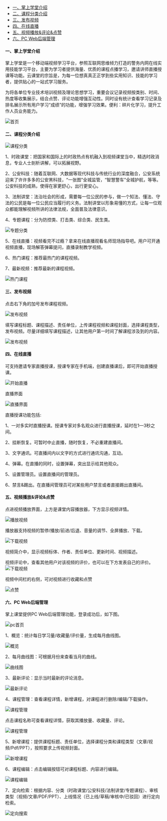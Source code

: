 <ul>
   <li><a href="#home">一、掌上学堂介绍</a></li>
   <li><a href="#course_type">二、课程分类介绍</a></li>
   <li><a href="#push_course">三、发布视频</a></li>
   <li><a href="#online_play">四、在线直播</a></li>
   <li><a href="#course_play">五、视频播放&评论&点赞</a></li>
   <li><a href="#pc_manage">六、PC Web后端管理</a></li>
</ul>

#### 一、掌上学堂介绍  <span id='home'></span>

掌上学堂是一个移动端视频学习平台，参照互联网思维倾力打造的警务内网在线实用技能学习平台，主要为学习者提供海量、优质的课程点播学习，邀请讲师直播授课等功能。云课堂的宗旨是，为每一位想真真正正学到些实用知识、技能的学习者，提供贴心的一站式学习服务。 
 
为将各单位专业技术培训视频及理论思想学习，重要会议记录视频按类别、时间、热度等收集展示，结合点赞、评论功能增强互动性。同时设有统计查看学习记录及排名展示所有用户学习“成绩”的功能，增强学习效果。便利：碎片化学习，提升工作人员业务能力。 
 
![首页](./img/cloudclass/cloudclasshome.png)

#### 二、课程分类介绍  <span id='course_type'>

![课程分类](./img/cloudclass/fenlei.jpg)  

1、时政课堂：把国家和国际上的时政热点有机融入到视频课堂当中，精选时政消息，专业人士剖析讲解，可以拓展视野。
  
2、公安科技：随着互联网、大数据等现代科技与传统行业的深度融合，公安系统迎来了许许多多的公安黑科技，“一张图”全城监管，“智慧警车”全城护航，等等。公安科技的成熟，使得在家更舒心，出行更安心。 
 
3、法制讲堂：法治社会的形成，需要每一位公民的参与，做一个知法、懂法、守法的公民是每一位公民应当履行的义务。法制讲堂以形象易懂的方式，让每一位观众都能理解视频所讲的法律法规，全面普及法律意识。 
 
4、专题课程：分为防控类、打击类、综合类、民生类。  

![专题分类](./img/cloudclass/zhuanti.jpg)   
 
5、在线直播：视频看完不过瘾？拿来在线直播观看名师现场指导吧。用户可开通视频直播，现场解答弹幕提问，直播录制教学视频。 
 
6、热门课程：推荐最热门的课程视频。  

7、最新视频：推荐最新的课程视频。  

![热门课程](./img/cloudclass/remen.jpg) 
   
#### 三、发布视频  <span id='push_course'></span>

点击右下角的加号发布课程视频。  

![发布视频](./img/cloudclass/newbuild.jpg)  
 
填写课程标题、课程描述、责任单位，上传课程视频和课程封面，选择课程类型，发布视频。尽量详细填写课程描述，让其他用户第一时间了解课程涉及到的内容。 
   
![发布视频](./img/cloudclass/fabu.png) 
  
#### 四、在线直播  <span id='online_play'></span>

可支持邀请专家直播授课，授课专家在手机端，创建直播课后，即可开始直播授课。 
 
![开始直播](./img/cloudclass/zhibo.jpg)  

直播界面  

![直播界面](./img/cloudclass/zhibo1.jpg)

直播授课功能包括:  

1、一对多实时直播授课。授课专家对多名观众进行直播授课，延时在1—3秒之间。  

2、挂断恢复。可暂时中止直播，随时恢复，不必重建直播间。  

3、文字通讯。可直播间内以文字的方式进行通讯沟通，互动。  

4、弹幕。在直播的同时，设置弹幕，突出显示给其他观众。  

5、设置管理员。设置直播间的管理员。  

6、禁言&踢出。在直播间管理员可对某些用户禁言或者直接踢出直播间。
  
#### 五、视频播放&评论&点赞  <span id='course_play'></span>

点进视频播放界面，上方是课堂内容播放器，下方显示视频详情。 
 
![播放视频](./img/cloudclass/bofang.png)  

播放器支持视频的暂停/播放/前进/后退、音量的调节、全屏播放、下载。 
 
![下载视频](./img/cloudclass/xiazai.jpg)  

视频简介中，显示视频标体、作者、责任单位、更新时间、视频描述。  

视频评论中，查看其他用户对该视频的评价，也可以在下方发表自己的评价。  
![下载视频](./img/cloudclass/xiazai1.jpg)  

视频中间栏的右侧，可对视频进行收藏和点赞  

![点赞](./img/cloudclass/dianzan.jpg)  

#### 六、PC Web后端管理  <span id='pc_manage'></span> 
 
掌上课堂提供PC Web后端管理功能，登录成功后，如下图。
  
![pc首页](./img/cloudclass/pchome.jpg) 
 
1、概览：统计每日学习量/收藏量/评价量，生成每月曲线图。 
 
![概览](./img/cloudclass/gailan.jpg)  

2、每月曲线图：可根据月份来查看当月的曲线。  

![曲线图](./img/cloudclass/quxian.jpg)  

3、最新评论：显示当时最新的评论消息。  

![最新评论](./img/cloudclass/pinlun.jpg)  

4、课程管理：查看课程详情，新增课程，对课程进行删除/编辑/下载操作。  

![课程管理](./img/cloudclass/details.jpg)  

点击课程名称可查看课程详情，获取其播放量、收藏量、评论。
  
![课程管理](./img/cloudclass/details1.jpg)  

5、新增课程：提供课程标题、责任单位，选择课程分类和课程类型（文章/视频/Pdf/PPT），按照要求上传视频封面。 
 
![新增课程](./img/cloudclass/add.jpg)  

6、课程编辑：点击编辑按钮可对课程标题、内容进行编辑。  

![课程编辑](./img/cloudclass/edit.jpg)  

7、定向检索：根据内容、分类（时政课堂/公安科技/法制讲堂/专题课程）、审核类型（视频/文章/PDF/PPT）、上线情况（已上线/草稿/审核中/已驳回）进行定向检索。 
 
![定向搜索](./img/cloudclass/sousuo.jpg)  
